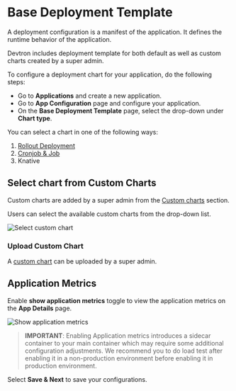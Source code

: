 # Base Deployment Template


A deployment configuration is a manifest of the application. It defines the runtime behavior of the application.

Devtron includes deployment template for both default as well as custom charts created by a super admin.

To configure a deployment chart for your application, do the following steps:

* Go to **Applications** and create a new application.
* Go to **App Configuration** page and configure your application.
* On the **Base Deployment Template** page, select the drop-down under **Chart type**.

You can select a chart in one of the following ways:

1. [Rollout Deployment](deployment-template/rollout-deployment.md)
2. [Cronjob & Job](deployment-template/job-and-cronjob.md)
3. Knative

## Select chart from Custom Charts

Custom charts are added by a super admin from the [Custom charts](../global-configurations/custom-charts.md) section.

Users can select the available custom charts from the drop-down list.

![Select custom chart](https://devtron-public-asset.s3.us-east-2.amazonaws.com/custom-charts/use-custom-chart.png)

### Upload Custom Chart

A [custom chart](../global-configurations/custom-charts.md) can be uploaded by a super admin.

## Application Metrics

Enable **show application metrics** toggle to view the application metrics on the **App Details** page.

![Show application metrics](https://devtron-public-asset.s3.us-east-2.amazonaws.com/custom-charts/show-application-metrics.png)

> **IMPORTANT**: Enabling Application metrics introduces a sidecar container to your main container which may require some additional configuration adjustments. We recommend you to do load test after enabling it in a non-production environment before enabling it in production environment.

Select **Save & Next** to save your configurations.
